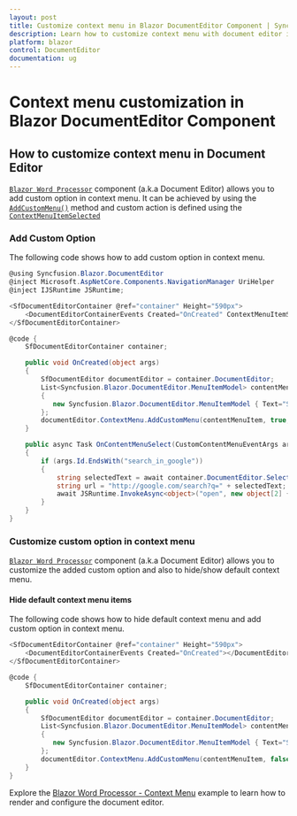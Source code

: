 ```yaml
---
layout: post
title: Customize context menu in Blazor DocumentEditor Component | Syncfusion
description: Learn how to customize context menu with document editor in real time scenarios like create simple word processor in Syncfusion Blazor DocumentEditor component.
platform: blazor
control: DocumentEditor
documentation: ug
---
```


# Context menu customization in Blazor DocumentEditor Component

## How to customize context menu in Document Editor

[`Blazor Word Processor`](https://www.syncfusion.com/blazor-components/blazor-word-processor) component (a.k.a Document Editor) allows you to add custom option in context menu. It can be achieved by using the [`AddCustomMenu()`](https://help.syncfusion.com/cr/blazor/Syncfusion.Blazor.DocumentEditor.ContextMenuModule.html#Syncfusion_Blazor_DocumentEditor_ContextMenuModule_AddCustomMenu_System_Collections_Generic_List_Syncfusion_Blazor_DocumentEditor_MenuItemModel__System_Boolean_System_Boolean_) method and custom action is defined using the [`ContextMenuItemSelected`](https://help.syncfusion.com/cr/blazor/Syncfusion.Blazor.DocumentEditor.DocumentEditorEvents.html#Syncfusion_Blazor_DocumentEditor_DocumentEditorEvents_ContextMenuItemSelected)

### Add Custom Option

The following code shows how to add custom option in context menu.

```csharp
@using Syncfusion.Blazor.DocumentEditor
@inject Microsoft.AspNetCore.Components.NavigationManager UriHelper
@inject IJSRuntime JSRuntime;

<SfDocumentEditorContainer @ref="container" Height="590px">
    <DocumentEditorContainerEvents Created="OnCreated" ContextMenuItemSelected="OnContentMenuSelect"></DocumentEditorContainerEvents>
</SfDocumentEditorContainer>

@code {
    SfDocumentEditorContainer container;

    public void OnCreated(object args)
    {
        SfDocumentEditor documentEditor = container.DocumentEditor;
        List<Syncfusion.Blazor.DocumentEditor.MenuItemModel> contentMenuItem = new List<Syncfusion.Blazor.DocumentEditor.MenuItemModel>
        {
           new Syncfusion.Blazor.DocumentEditor.MenuItemModel { Text="Search In Google", Id= "search_in_google", IconCss="e-icons e-de-ctnr-find" }
        };
        documentEditor.ContextMenu.AddCustomMenu(contentMenuItem, true, false);
    }

    public async Task OnContentMenuSelect(CustomContentMenuEventArgs args)
    {
        if (args.Id.EndsWith("search_in_google"))
        {
            string selectedText = await container.DocumentEditor.Selection.GetTextAsync();
            string url = "http://google.com/search?q=" + selectedText;
            await JSRuntime.InvokeAsync<object>("open", new object[2] { url, "_blank" });
        }
    }
}
```

### Customize custom option in context menu

[`Blazor Word Processor`](https://www.syncfusion.com/blazor-components/blazor-word-processor) component (a.k.a Document Editor) allows you to customize the added custom option and also to hide/show default context menu.

#### Hide default context menu items

The following code shows how to hide default context menu and add custom option in context menu.

```csharp
<SfDocumentEditorContainer @ref="container" Height="590px">
    <DocumentEditorContainerEvents Created="OnCreated"></DocumentEditorContainerEvents>
</SfDocumentEditorContainer>

@code {
    SfDocumentEditorContainer container;

    public void OnCreated(object args)
    {
        SfDocumentEditor documentEditor = container.DocumentEditor;
        List<Syncfusion.Blazor.DocumentEditor.MenuItemModel> contentMenuItem = new List<Syncfusion.Blazor.DocumentEditor.MenuItemModel>
        {
           new Syncfusion.Blazor.DocumentEditor.MenuItemModel { Text="Search In Google", Id= "search_in_google", IconCss="e-icons e-de-ctnr-find" }
        };
        documentEditor.ContextMenu.AddCustomMenu(contentMenuItem, false, false);
    }
}
```

Explore the [Blazor Word Processor - Context Menu](https://document.syncfusion.com/demos/docx-editor/blazor-server/document-editor/custom-context-menu?theme=bootstrap5) example to learn how to render and configure the document editor.